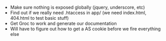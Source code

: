- Make sure nothing is exposed globally (jquery, underscore, etc)
- Find out if we really need .htaccess in app/ (we need index.html, 404.html to test basic stuff)
- Get Groc to work and generate our documentation
- Will have to figure out how to get a AS cookie before we fire everything else
